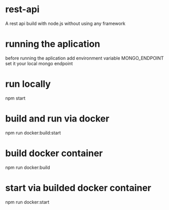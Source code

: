 # rest-api
A rest api build with node.js without using any framework

# running the aplication
before running the aplication add environment variable MONGO_ENDPOINT
set it your local mongo endpoint

# run locally
npm start

# build and run via docker
npm run docker:build:start

# build docker container
npm run docker:build

# start via builded docker container
npm run docker:start